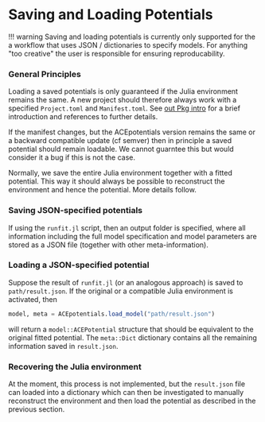 # Saving and Loading Potentials

!!! warning 
    Saving and loading potentials is currently only supported for the 
    a workflow that uses JSON / dictionaries to specify models. For anything 
    "too creative" the user is responsible for ensuring reproducability. 

### General Principles 

Loading a saved potentials is only guaranteed if the Julia environment 
remains the same. A new project should therefore always work with a specified 
`Project.toml` and `Manifest.toml`. See [out Pkg intro](pkg.md) for a brief 
introduction and references to further details. 

If the manifest changes, but the ACEpotentials version remains the same or 
a backward compatible update (cf semver) then in principle a saved potential 
should remain loadable. We cannot guarntee this but would consider it a bug 
if this is not the case.

Normally, we save the entire Julia environment together with a fitted 
potential. This way it should always be possible to reconstruct the 
environment and hence the potential. More details follow. 


### Saving JSON-specified potentials

If using the `runfit.jl` script, then an output folder is specified, where 
all information including the full model specification and model parameters 
are stored as a JSON file (together with other meta-information). 

### Loading a JSON-specified potential

Suppose the result of `runfit.jl` (or an analogous approach) is saved to 
`path/result.json`. If the original or a compatible Julia environment is 
activated, then 
```julia
model, meta = ACEpotentials.load_model("path/result.json")
```
will return a `model::ACEPotential` structure that should be equivalent 
to the original fitted potential. The `meta::Dict` dictionary contains all 
the remaining information saved in `result.json`. 

### Recovering the Julia environment 

At the moment, this process is not implemented, but the `result.json` file
can loaded into a dictionary which can then be investigated to manually 
reconstruct the environment and then load the potential as described in 
the previous section. 

